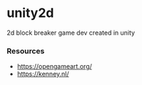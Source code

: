 # unity2d
2d block breaker game dev created in unity


### Resources
- https://opengameart.org/
- https://kenney.nl/
